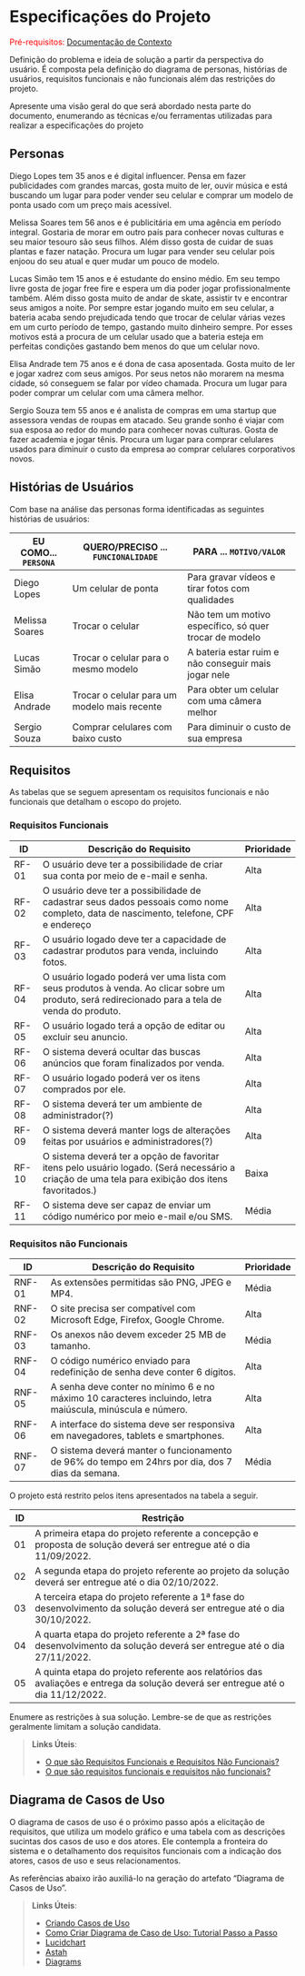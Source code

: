 # Especificações do Projeto

<span style="color:red">Pré-requisitos: <a href="1-Documentação de Contexto.md"> Documentação de Contexto</a></span>

Definição do problema e ideia de solução a partir da perspectiva do usuário. É composta pela definição do  diagrama de personas, histórias de usuários, requisitos funcionais e não funcionais além das restrições do projeto.

Apresente uma visão geral do que será abordado nesta parte do documento, enumerando as técnicas e/ou ferramentas utilizadas para realizar a especificações do projeto

## Personas

Diego Lopes tem 35 anos e é digital influencer. Pensa em fazer publicidades com grandes marcas, gosta muito de ler, ouvir música e está buscando um lugar para poder vender seu celular e comprar um modelo de ponta usado com um preço mais acessível.

Melissa Soares tem 56 anos e é publicitária em uma agência em período integral. Gostaria de morar em outro país para conhecer novas culturas e seu maior tesouro são seus filhos. Além disso gosta de cuidar de suas plantas e fazer natação. Procura um lugar para vender seu celular pois enjoou do seu atual e quer mudar um pouco de modelo.

Lucas Simão tem 15 anos e é estudante do ensino médio. Em seu tempo livre gosta de jogar free fire e espera um dia poder jogar profissionalmente também. Além disso gosta muito de andar de skate, assistir tv e encontrar seus amigos a noite. Por sempre estar jogando muito em seu celular, a bateria acaba sendo prejudicada tendo que trocar de celular várias vezes em um curto período de tempo, gastando muito dinheiro sempre. Por esses motivos está a procura de um celular usado que a bateria esteja em perfeitas condições gastando bem menos do que um celular novo.

Elisa Andrade tem 75 anos e é dona de casa aposentada. Gosta muito de ler e jogar xadrez com seus amigos. Por seus netos não morarem na mesma cidade, só conseguem se falar por vídeo chamada. Procura um lugar para poder comprar um celular com uma câmera melhor.

Sergio Souza tem 55 anos e é analista de compras em uma startup que assessora vendas de roupas em atacado. Seu grande sonho é viajar com sua esposa ao redor do mundo para conhecer novas culturas. Gosta de fazer academia e jogar tênis. Procura um lugar para comprar celulares usados para diminuir o custo da empresa ao comprar celulares corporativos novos.

## Histórias de Usuários

Com base na análise das personas forma identificadas as seguintes histórias de usuários:

|EU COMO... `PERSONA`| QUERO/PRECISO ... `FUNCIONALIDADE`         |PARA ... `MOTIVO/VALOR`                               |
|--------------------|--------------------------------------------|------------------------------------------------------|
|Diego Lopes         |Um celular de ponta                         |Para gravar vídeos e tirar fotos com qualidades       |
|Melissa Soares      |Trocar o celular                            |Não tem um motivo específico, só quer trocar de modelo|
|Lucas Simão         |Trocar o celular para o mesmo modelo        |A bateria estar ruim e não conseguir mais jogar nele  |
|Elisa Andrade       |Trocar o celular para um modelo mais recente|Para obter um celular com uma câmera melhor           |
|Sergio Souza        |Comprar celulares com baixo custo           |Para diminuir o custo de sua empresa                  |

## Requisitos

As tabelas que se seguem apresentam os requisitos funcionais e não funcionais que detalham o escopo do projeto.

### Requisitos Funcionais

|ID | Descrição do Requisito | Prioridade |
|------|------------------------------------------|-----|
|RF-01| O usuário deve ter a possibilidade de criar sua conta por meio de e-mail e senha.  | Alta |
|RF-02| O usuário deve ter a possibilidade de cadastrar seus dados pessoais como nome completo, data de nascimento, telefone, CPF e endereço | Alta |
|RF-03| O usuário logado deve ter a capacidade de cadastrar produtos para venda, incluindo fotos. | Alta |
|RF-04| O usuário logado poderá ver uma lista com seus produtos à venda. Ao clicar sobre um produto, será redirecionado para a tela de venda do produto.  | Alta | 
|RF-05| O usuário logado terá a opção de editar ou excluir seu anuncio.  | Alta |
|RF-06| O sistema deverá ocultar das buscas anúncios que foram finalizados por venda. | Alta |
|RF-07| O usuário logado poderá ver os itens comprados por ele. | Alta |
|RF-08| O sistema deverá ter um ambiente de administrador(?) | Alta |
|RF-09| O sistema deverá manter logs de alterações feitas por usuários e administradores(?) | Alta |
|RF-10| O sistema deverá ter a opção de favoritar itens pelo usuário logado. (Será necessário a criação de uma tela para exibição dos itens favoritados.) | Baixa |
|RF-11| O sistema deve ser capaz de enviar um código numérico por meio e-mail e/ou SMS. | Média |

### Requisitos não Funcionais

|ID | Descrição do Requisito | Prioridade |
|------|------------------------------------------|-----|
|RNF-01| As extensões permitidas são PNG, JPEG e MP4. | Média |
|RNF-02| O site precisa ser compatível com Microsoft Edge, Firefox, Google Chrome. | Alta |
|RNF-03| Os anexos não devem exceder 25 MB de tamanho. | Média |
|RNF-04| O código numérico enviado para redefinição de senha deve conter 6 dígitos. | Alta | 
|RNF-05| A senha deve conter no mínimo 6 e no máximo 10 caracteres incluindo, letra maiúscula, minúscula e número. | Alta |
|RNF-06| A interface do sistema deve ser responsiva em navegadores, tablets e smartphones. | Alta |
|RNF-07| O sistema deverá manter o funcionamento de 96% do tempo em 24hrs por dia, dos 7 dias da semana. | Média |

O projeto está restrito pelos itens apresentados na tabela a seguir.

|ID| Restrição                                             |
|--|-------------------------------------------------------|
|01| A primeira etapa do projeto referente a concepção e proposta de solução deverá ser entregue até o dia 11/09/2022. |
|02| A segunda etapa do projeto referente ao projeto da solução deverá ser entregue até o dia 02/10/2022. |
|03| A terceira etapa do projeto referente a 1ª fase do desenvolvimento da solução deverá ser entregue até o dia 30/10/2022. |
|04| A quarta etapa do projeto referente a 2ª fase do desenvolvimento da solução deverá ser entregue até o dia 27/11/2022. |
|05| A quinta etapa do projeto referente aos relatórios das avaliações e entrega da solução deverá ser entregue até o dia 11/12/2022. |

Enumere as restrições à sua solução. Lembre-se de que as restrições geralmente limitam a solução candidata.

> **Links Úteis**:
> - [O que são Requisitos Funcionais e Requisitos Não Funcionais?](https://codificar.com.br/requisitos-funcionais-nao-funcionais/)
> - [O que são requisitos funcionais e requisitos não funcionais?](https://analisederequisitos.com.br/requisitos-funcionais-e-requisitos-nao-funcionais-o-que-sao/)

## Diagrama de Casos de Uso

O diagrama de casos de uso é o próximo passo após a elicitação de requisitos, que utiliza um modelo gráfico e uma tabela com as descrições sucintas dos casos de uso e dos atores. Ele contempla a fronteira do sistema e o detalhamento dos requisitos funcionais com a indicação dos atores, casos de uso e seus relacionamentos. 

As referências abaixo irão auxiliá-lo na geração do artefato “Diagrama de Casos de Uso”.

> **Links Úteis**:
> - [Criando Casos de Uso](https://www.ibm.com/docs/pt-br/elm/6.0?topic=requirements-creating-use-cases)
> - [Como Criar Diagrama de Caso de Uso: Tutorial Passo a Passo](https://gitmind.com/pt/fazer-diagrama-de-caso-uso.html/)
> - [Lucidchart](https://www.lucidchart.com/)
> - [Astah](https://astah.net/)
> - [Diagrams](https://app.diagrams.net/)
